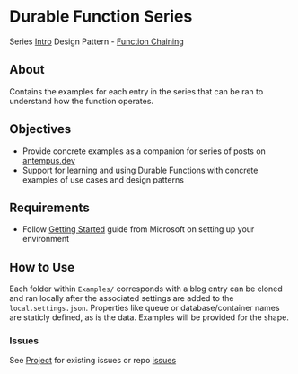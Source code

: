 # Durable Function Series

Series [Intro](https://antempus.dev/posts/durable-function-series/)
Design Pattern - [Function Chaining](https://antempus.dev/posts/durable-function-series/)

## About

Contains the examples for each entry in the series that can be ran to understand how the function operates.

## Objectives

- Provide concrete examples as a companion for series of posts on [antempus.dev](https://antempus.dev)
- Support for learning and using Durable Functions with concrete examples of use cases and design patterns

## Requirements

- Follow [Getting Started](https://github.com/Azure/azure-functions-durable-js#getting-started) guide from Microsoft on setting up your environment

## How to Use

Each folder within `Examples/` corresponds with a blog entry can be cloned and ran locally after the associated settings are added to the `local.settings.json`. Properties like queue or database/container names are staticly defined, as is the data. Examples will be provided for the shape. 


### Issues
See [Project](https://github.com/users/antempus/projects/3) for existing issues or repo [issues](https://github.com/antempus/Durable-Function-Series/issues)
